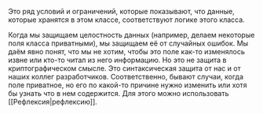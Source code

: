 
Это ряд условий и ограничений, которые показывают, что данные, которые хранятся в этом классе, соответствуют логике этого класса.

Когда мы защищаем целостность данных (например, делаем некоторые поля класса приватными), мы защищаем её от случайных ошибок. Мы даём явно понят, что мы не хотим, чтобы это поле как-то изменялось извне или кто-то читал из него информацию. Но это не защита в криптографическом смысле. Это синтаксическая защита от нас и от наших коллег разработчиков. Соответственно, бывают случаи, когда поле приватное, но его по какой-то причине нужно изменить или хотя бы узнать что в нем содержится. Для этого можно использовать [[Рефлексия|рефлексию]]. 